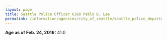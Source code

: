 ```yaml
---
layout: page
title: Seattle Police Officer 6380 Pablo D. Lee
permalink: /information/agencies/city_of_seattle/seattle_police_department/copbook/6380/
---
```


**Age as of Feb. 24, 2016:** 41.0
